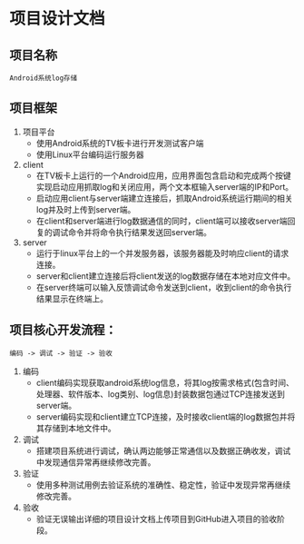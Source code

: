 ﻿#  项目设计文档
## 项目名称
	Android系统log存储
## 项目框架
1. 项目平台
	+ 使用Android系统的TV板卡进行开发测试客户端
	+ 使用Linux平台编码运行服务器
2. client
	+ 在TV板卡上运行的一个Android应用，应用界面包含启动和完成两个按键实现启动应用抓取log和关闭应用，两个文本框输入server端的IP和Port。
	+ 启动应用client与server端建立连接后，抓取Android系统运行期间的相关log并及时上传到server端。
	+ 在client和server端进行log数据通信的同时，client端可以接收server端回复的调试命令并将命令执行结果发送回server端。
3. server
	+ 运行于linux平台上的一个并发服务器，该服务器能及时响应client的请求连接。
	+ server和client建立连接后将client发送的log数据存储在本地对应文件中。
	+ 在server终端可以输入反馈调试命令发送到client，收到client的命令执行结果显示在终端上。
## 项目核心开发流程：
	编码 -> 调试 -> 验证 -> 验收
1. 编码
	+ client编码实现获取android系统log信息，将其log按需求格式(包含时间、处理器、软件版本、log类别、log信息)封装数据包通过TCP连接发送到server端。
	+ server编码实现和client建立TCP连接，及时接收client端的log数据包并将其存储到本地文件中。
2. 调试
	+ 搭建项目系统进行调试，确认两边能够正常通信以及数据正确收发，调试中发现通信异常再继续修改完善。
3. 验证
	+ 使用多种测试用例去验证系统的准确性、稳定性，验证中发现异常再继续修改完善。
4. 验收
	+ 验证无误输出详细的项目设计文档上传项目到GitHub进入项目的验收阶段。